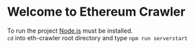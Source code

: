 # Welcome to Ethereum Crawler

To run the project [Node.js](https://nodejs.org/en/) must be installed.  
`cd` into eth-crawler root directory and type `npm run serverstart`
